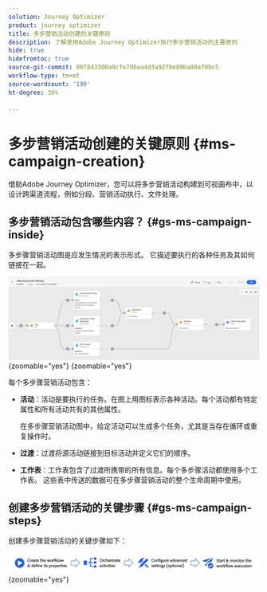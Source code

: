 ```yaml
---
solution: Journey Optimizer
product: journey optimizer
title: 多步营销活动创建的关键原则
description: 了解使用Adobe Journey Optimizer执行多步营销活动的主要原则
hide: true
hidefromtoc: true
source-git-commit: 00f843300a9cfe798ea4d3a92fbe89ba80e70bc5
workflow-type: tm+mt
source-wordcount: '199'
ht-degree: 36%

---
```



# 多步营销活动创建的关键原则 {#ms-campaign-creation}

借助Adobe Journey Optimizer，您可以将多步营销活动构建到可视画布中，以设计跨渠道流程，例如分段、营销活动执行、文件处理。

## 多步营销活动包含哪些内容？ {#gs-ms-campaign-inside}

多步骤营销活动图是应发生情况的表示形式。 它描述要执行的各种任务及其如何链接在一起。

![](assets/workflow-example.png){zoomable="yes"} {zoomable="yes"}

每个多步骤营销活动包含：

* **活动**：活动是要执行的任务。在图上用图标表示各种活动。每个活动都有特定属性和所有活动共有的其他属性。

  在多步骤营销活动图中，给定活动可以生成多个任务，尤其是当存在循环或重复操作时。

* **过渡**：过渡将源活动链接到目标活动并定义它们的顺序。

* **工作表**：工作表包含了过渡所携带的所有信息。每个多步骤活动都使用多个工作表。 这些表中传送的数据可在多步骤营销活动的整个生命周期中使用。

## 创建多步营销活动的关键步骤 {#gs-ms-campaign-steps}

创建多步骤营销活动的关键步骤如下：

![](assets/workflow-creation-process.png){zoomable="yes"}

